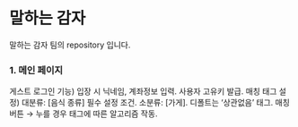 # 말하는 감자
말하는 감자 팀의 repository 입니다. 

### 1. 메인 페이지
게스트 로그인 기능)
입장 시 닉네임, 계좌정보 입력.
사용자 고유키 발급.
매칭 태그 설정)
대분류: [음식 종류] 필수 설정 조건.
소분류: [가게]. 디폴트는 ‘상관없음’ 태그.
매칭 버튼 → 누를 경우 태그에 따른 알고리즘 작동.
